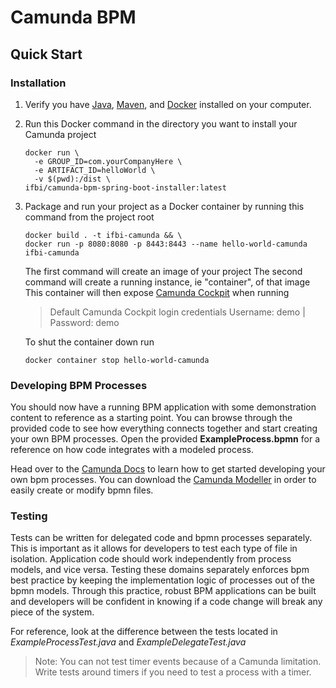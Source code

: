 # Camunda BPM

## Quick Start
### Installation

1)  Verify you have [Java](https://www.oracle.com/technetwork/java/javase/downloads/index.html), [Maven](https://maven.apache.org/download.cgi), and [Docker](https://www.docker.com/products/docker-desktop) installed on your computer. 

2)  Run this Docker command in the directory you want to install your Camunda project
    ```shell script
    docker run \
      -e GROUP_ID=com.yourCompanyHere \
      -e ARTIFACT_ID=helloWorld \
      -v $(pwd):/dist \
    ifbi/camunda-bpm-spring-boot-installer:latest
    ```
    
3)  Package and run your project as a Docker container by running this command from the project root
    ```shell script
    docker build . -t ifbi-camunda && \
    docker run -p 8080:8080 -p 8443:8443 --name hello-world-camunda ifbi-camunda
    ```
    The first command will create an image of your project
    The second command will create a running instance, ie "container", of that image
    This container will then expose [Camunda Cockpit](http://localhost:8443/) when running
   
    > Default Camunda Cockpit login credentials 
    Username: demo | Password: demo
    
    To shut the container down run 
    ```shell script
    docker container stop hello-world-camunda
    ```

### Developing BPM Processes
You should now have a running BPM application with some demonstration content to reference
as a starting point. You can browse through the provided code to see how everything connects together
and start creating your own BPM processes. Open the provided **ExampleProcess.bpmn** for a reference 
on how code integrates with a modeled process.

Head over to the [Camunda Docs](https://docs.camunda.org/manual/latest/) to learn how to get started 
developing your own bpm processes. You can download the [Camunda Modeller](https://camunda.com/download/modeler/) 
in order to easily create or modify bpmn files.

### Testing
Tests can be written for delegated code and bpmn processes separately. This is important
as it allows for developers to test each type of file in isolation. Application code should work
independently from process models, and vice versa. Testing these domains separately enforces
bpm best practice by keeping the implementation logic of processes out of the bpmn models. Through 
this practice, robust BPM applications can be built and developers will be confident in knowing if
a code change will break any piece of the system.

For reference, look at the difference between the tests located in *ExampleProcessTest.java*
and *ExampleDelegateTest.java*

> Note: You can not test timer events because of a Camunda limitation.
> Write tests around timers if you need to test a process with a timer.